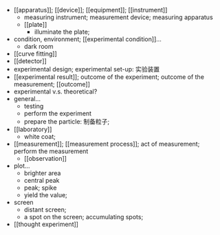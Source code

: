 - [[apparatus]]; [[device]]; [[equipment]]; [[instrument]]
    - measuring instrument; measurement device; measuring apparatus
    - [[plate]]
        - illuminate the plate;
- condition, environment; [[experimental condition]]...
    - dark room
- [[curve fitting]]
- [[detector]]
- experimental design; experimental set-up: 实验装置
- [[experimental result]]; outcome of the experiment; outcome of the measurement; [[outcome]]
- experimental v.s. theoretical?
- general...
    - testing
    - perform the experiment
    - prepare the particle: 制备粒子;
- [[laboratory]]
    - white coat;
- [[measurement]]; [[measurement process]]; act of measurement; perform the measurement
    - [[observation]]
- plot...
    - brighter area
    - central peak
    - peak; spike
    - yield the value;
- screen
    - distant screen;
    - a spot on the screen; accumulating spots;
- [[thought experiment]]
